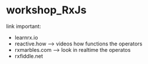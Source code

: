 # workshop_RxJs

link important:
- learnrx.io
- reactive.how --> videos how functions the operators
- rxmarbles.com --> look in realtime the operatos
- rxfiddle.net
